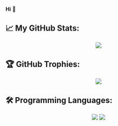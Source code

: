 **Hi** 🚀

## 📈 **My GitHub Stats:**
<p align="center"> <img src="https://github-readme-stats.vercel.app/api?username=heymundomx&show_icons=true&theme=gotham" />

## 🏆 **GitHub Trophies:**
<p align="center"> <img src="https://github-profile-trophy.vercel.app/?username=heymundomx&title=Joined2020,Experience,Repositories,Commits&column=4&margin-w=20&theme=darkhub" />

## 🛠️ **Programming Languages:**
<p align="center">
<img src="https://img.shields.io/badge/Code-Java-informational?style=flat&logo=java&logoColor=white&color=121212" />
<img src="https://img.shields.io/badge/Code-PHP-informational?style=flat&logo=java&logoColor=white&color=121212" />
